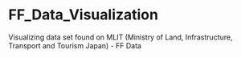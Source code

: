 # FF_Data_Visualization
Visualizing data set found on MLIT (Ministry of Land, Infrastructure, Transport and Tourism Japan) - FF Data
